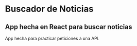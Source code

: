 # Buscador de Noticias

## App hecha en React para buscar noticias

App hecha para practicar peticiones a una API.